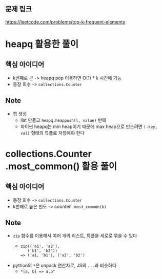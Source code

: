 ## 문제 링크
https://leetcode.com/problems/top-k-frequent-elements

# heapq 활용한 풀이
## 핵심 아이디어
- k번째로 큰 -> heapq pop 이용하면 O(1) * k 시간에 가능
- 등장 회수 -> `collections.Counter`

## Note
- 힙 생성
  - list 만들고 `heapq.heappush(l, value)` 반복
  - 파이썬 heapq는 min heap이기 때문에 max heap으로 만드려면 `(-key, val)` 형태의 튜플로 저장해야 한다

# collections.Counter .most_common() 활용 풀이
## 핵심 아이디어
- 등장 회수 -> `collections.Counter`
- k번째로 높은 빈도 -> counter `.most_common(k)`

## Note
- `zip` 함수를 이용해서 여러 개의 리스트, 튜플을 세로로 묶을 수 있다
  - ```
    zip(('a1', 'a2'),
       ('b1', 'b2'))
    => ('a1, 'b1'), ('a2', 'b2')
    ```
- python의 `*`은 unpack 연산자로, JS의 `...`과 비슷하다
  - `*[a, b] => a,b"`
